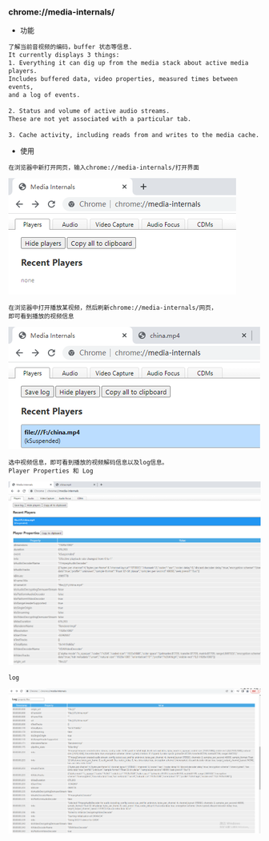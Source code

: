
### chrome://media-internals/

- 功能
```
了解当前音视频的编码，buffer 状态等信息.
It currently displays 3 things:
1. Everything it can dig up from the media stack about active media players. 
Includes buffered data, video properties, measured times between events, 
and a log of events.

2. Status and volume of active audio streams. 
These are not yet associated with a particular tab.

3. Cache activity, including reads from and writes to the media cache.
```

- 使用
```
在浏览器中新打开网页，输入chrome://media-internals/打开界面
```
![media-internals](./img/media-internals.png)

```
在浏览器中打开播放某视频，然后刷新chrome://media-internals/网页，
即可看到播放的视频信息
```
![play_video](./img/play_video.png)

```
选中视频信息，即可看到播放的视频解码信息以及log信息。
Player Properties 和 Log
```
![decode_info](./img/decode_info.png)

```
log
```
![log](./img/log.png)